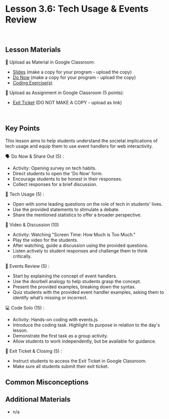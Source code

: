 # Lesson 3.6: Tech Usage & Events Review

<br>

## Lesson Materials

📖 Upload as Material in Google Classroom:
- [Slides](https://docs.google.com/presentation/d/1tvTA42l8QsUYSWFXgwFcuY51zxoYa1PPWQqB-MFeggA/edit?usp=sharing) (make a copy for your program - upload the copy)
- [Do Now](https://forms.gle/NYLAYepkXBoj8juTA) (make a copy for your program - upload the copy)
- [Coding Exercise(s)](https://github.com/itscodenation/int-u3l6-23-24-student-exercises)

📝 Upload as Assignment in Google Classroom (5 points):
- [Exit Ticket](https://forms.gle/xRZCHXSwVrjMafiXA) (DO NOT MAKE A COPY - upload as link)

<br>


## Key Points

This lesson aims to help students understand the societal implications of tech usage and equip them to use event handlers for web interactivity.

🗣️ Do Now & Share Out (5) :
- Activity: Opening survey on tech habits.
- Direct students to open the 'Do Now' form.
- Encourage students to be honest in their responses.
- Collect responses for a brief discussion.

🤳 Tech Usage (5) :
- Open with some leading questions on the role of tech in students' lives.
- Use the provided statements to stimulate a debate.
- Share the mentioned statistics to offer a broader perspective.

🎥 Video & Discussion (10)
- Activity: Watching "Screen Time: How Much is Too Much."
- Play the video for the students.
- After watching, guide a discussion using the provided questions.
- Listen actively to student responses and challenge them to think critically.

🔘 Events Review (5) :
- Start by explaining the concept of event handlers.
- Use the doorbell analogy to help students grasp the concept.
- Present the provided examples, breaking down the syntax.
- Quiz students with the provided event handler examples, asking them to identify what’s missing or incorrect.

💻 Code Solo (15) :
- Activity: Hands-on coding with events.js.
- Introduce the coding task. Highlight its purpose in relation to the day's lesson.
- Demonstrate the first task as a group activity.
- Allow students to work independently, but be available for guidance.

👋 Exit Ticket & Closing (5) :
- Instruct students to access the Exit Ticket in Google Classroom.
- Make sure all students submit their exit ticket.



## Common Misconceptions



## Additional Materials
- n/a
